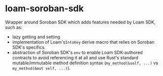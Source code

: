 # loam-soroban-sdk

Wrapper around Soroban SDK which adds features needed by Loam SDK, such as:

 - lazy getting and setting
 - implementation of Loam's`IntoKey` derive macro that relies on Soroban SDK's specifics
 - abstraction of Soroban SDK's `env` to enable Loam SDK-authored contracts to avoid referencing it at all and use Rust's standard mutable/immutable method definition syntax (`my_method(&self, ...)` vs `my_method(&mut self, ...)`).